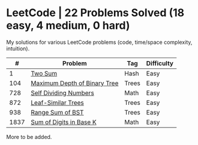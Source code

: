 # LeetCode | 22 Problems Solved (18 easy, 4 medium, 0 hard)
My solutions for various LeetCode problems (code, time/space complexity, intuition).

\# | Problem | Tag | Difficulty
---|---|---|---
1 | [Two Sum](/Hash/Problem1.java) | Hash | Easy 
104 | [Maximum Depth of Binary Tree](/Trees/Problem104.java) | Trees | Easy 
728 | [Self Dividing Numbers](/Math/Problem728.java) | Math | Easy
872 | [Leaf-Similar Trees](/Trees/Problem872.java) | Trees | Easy 
938 | [Range Sum of BST](/Trees/Problem938.java) | Trees | Easy 
1837 | [Sum of Digits in Base K](/Math/Problem1837.java) | Math | Easy

More to be added.